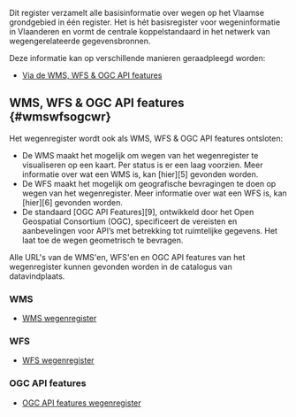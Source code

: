 Dit register verzamelt alle basisinformatie over wegen op het Vlaamse grondgebied in één register. Het is hét basisregister voor wegeninformatie in Vlaanderen en vormt de centrale koppelstandaard in het netwerk van wegengerelateerde gegevensbronnen. 


Deze informatie kan op verschillende manieren geraadpleegd worden:
* [Via de WMS, WFS & OGC API features](#wmswfsogcwr)

## WMS, WFS & OGC API features {#wmswfsogcwr}

Het wegenregister wordt ook als WMS, WFS & OGC API features ontsloten:
* De WMS maakt het mogelijk om wegen van het wegenregister te visualiseren op een kaart. Per status is er een laag voorzien. Meer informatie over wat een WMS is, kan [hier][5] gevonden worden. 
* De WFS maakt het mogelijk om geografische bevragingen te doen op wegen van het wegenregister. Meer informatie over wat een WFS is, kan [hier][6] gevonden worden.
* De standaard [OGC API Features][9], ontwikkeld door het Open Geospatial Consortium (OGC), specificeert de vereisten en aanbevelingen voor API’s met betrekking tot ruimtelijke gegevens. Het laat toe de wegen geometrisch te bevragen. 

Alle URL's van de WMS'en, WFS'en en OGC API features van het wegenregister kunnen gevonden worden in de catalogus van datavindplaats. 

### WMS
* [WMS wegenregister][1]

### WFS
* [WFS wegenregister][2]

### OGC API features
* [OGC API features wegenregister][3]

[1]:https://www.vlaanderen.be/datavindplaats/catalogus/wegenregister-0
[2]:https://www.vlaanderen.be/datavindplaats/catalogus/wfs-wegenregister
[3]:https://www.vlaanderen.be/datavindplaats/catalogus/ogc-api-features-wegenregister
